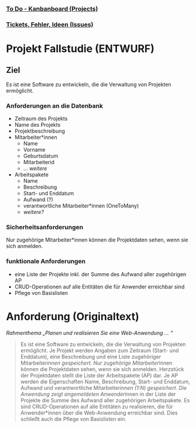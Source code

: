 ### [To Do - Kanbanboard (Projects)](https://github.com/andreascoors/special-happiness/projects/1)

### [Tickets, Fehler, Ideen (Issues)](https://github.com/andreascoors/special-happiness/issues)
<!--
### [Eclipse Integration](https://github.com/andreascoors/special-happiness/...)
-->
# Projekt Fallstudie (ENTWURF)

## Ziel

Es ist eine Software zu entwickeln, die die Verwaltung von Projekten ermöglicht.

### Anforderungen an die Datenbank

* Zeitraum des Projekts
* Name des Projekts
* Projektbeschreibung
* Mitarbeiter*innen
   * Name
   * Vorname
   * Geburtsdatum
   * Mitarbeiterid
   * *... weitere*
* Arbeitspakete
   * Name
   * Beschreibung
   * Start- und Enddatum
   * Aufwand (?)
   * verantwortliche Mitarbeiter*innen (OneToMany)
   * *weitere?*

### Sicherheitsanforderungen

Nur zugehörige Mitarbeiter*innen können die Projektdaten sehen, wenn sie sich anmelden.

### funktionale Anforderungen

* eine Liste der Projekte inkl. der Summe des Aufwand aller zugehörigen AP
* CRUD-Operationen auf alle Entitäten die für Anwender erreichbar sind
* Pflege von Basislisten

# Anforderung (Originaltext)

*Rahmenthema „Planen und realisieren Sie eine Web-Anwendung … “*

> Es ist eine Software zu entwickeln, die die Verwaltung von Projekten ermöglicht. Je Projekt werden Angaben zum Zeitraum (Start- und Enddatum), eine Beschreibung und eine Liste zugehöriger Mitarbeiter*innen gespeichert. Nur zugehörige Mitarbeiter*innen können die Projektdaten sehen, wenn sie sich anmelden. Herzstück der Projektdaten stellt die Liste der Arbeitspakete (AP) dar. Je AP werden die Eigenschaften Name, Beschreibung, Start- und Enddatum, Aufwand und verantwortliche Mitarbeiter*innen (1:N) gespeichert. Die Anwendung zeigt angemeldeten Anwender*innen in der Liste der Projekte die Summe des Aufwand aller zugehörigen Arbeitspakete. Es sind CRUD-Operationen auf alle Entitäten zu realisieren, die für Anwender*innen über die Web-Anwendung erreichbar sind. Dies schließt auch die Pflege von Basislisten ein.

